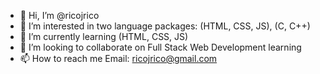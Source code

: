 - 👋 Hi, I’m @ricojrico
- 👀 I’m interested in two language packages: (HTML, CSS, JS), (C, C++)
- 🌱 I’m currently learning (HTML, CSS, JS)
- 💞️ I’m looking to collaborate on Full Stack Web Development learning
- 📫 How to reach me Email: ricojrico@gmail.com

<!---
ricojrico/ricojrico is a ✨ special ✨ repository because its `README.md` (this file) appears on your GitHub profile.
You can click the Preview link to take a look at your changes.
--->
